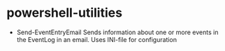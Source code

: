 # powershell-utilities

- Send-EventEntryEmail
    Sends information about one or more events in the EventLog in an email.
    Uses INI-file for configuration
